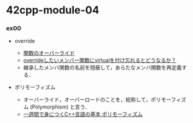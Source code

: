 # 42cpp-module-04

### ex00
- override
  - [関数のオーバーライド](http://wisdom.sakura.ne.jp/programming/cpp/cpp31.html)
  - [overrideしたいメンバー関数にvirtualを付け忘れるとどうなるか？](https://qiita.com/chihayafuru/items/3b3634f6fde31a3dda12)
  - 継承したメンバ関数の名前を隠蔽して，あらたなメンバ関数を再定義する．

- ポリモーフィズム
  - オーバーライド，オーバーロードのことを，総称して，ポリモーフィズム (Polymorphism) と言う．
  - [一週間で身につくC++言語の基本 ポリモーフィズム](https://cpp-lang.sevendays-study.com/day7.html)

